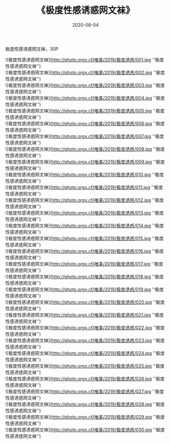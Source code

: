 ﻿---
layout: post
title: 《极度性感诱惑网文袜》
date: 2020-08-04
img: http://photo.orgx.cf/唯美/2019/极度诱惑/000.jpg
tags: [美女,性感,泳衣]
---

极度性感诱惑网文袜，30P

![极度性感诱惑网文袜](http://photo.orgx.cf/唯美/2019/极度诱惑/001.jpg ''极度性感诱惑网文袜'')<br>
![极度性感诱惑网文袜](http://photo.orgx.cf/唯美/2019/极度诱惑/002.jpg ''极度性感诱惑网文袜'')<br>
![极度性感诱惑网文袜](http://photo.orgx.cf/唯美/2019/极度诱惑/003.jpg ''极度性感诱惑网文袜'')<br>
![极度性感诱惑网文袜](http://photo.orgx.cf/唯美/2019/极度诱惑/004.jpg ''极度性感诱惑网文袜'')<br>
![极度性感诱惑网文袜](http://photo.orgx.cf/唯美/2019/极度诱惑/005.jpg ''极度性感诱惑网文袜'')<br>
![极度性感诱惑网文袜](http://photo.orgx.cf/唯美/2019/极度诱惑/006.jpg ''极度性感诱惑网文袜'')<br>
![极度性感诱惑网文袜](http://photo.orgx.cf/唯美/2019/极度诱惑/007.jpg ''极度性感诱惑网文袜'')<br>
![极度性感诱惑网文袜](http://photo.orgx.cf/唯美/2019/极度诱惑/008.jpg ''极度性感诱惑网文袜'')<br>
![极度性感诱惑网文袜](http://photo.orgx.cf/唯美/2019/极度诱惑/009.jpg ''极度性感诱惑网文袜'')<br>
![极度性感诱惑网文袜](http://photo.orgx.cf/唯美/2019/极度诱惑/010.jpg ''极度性感诱惑网文袜'')<br>
![极度性感诱惑网文袜](http://photo.orgx.cf/唯美/2019/极度诱惑/011.jpg ''极度性感诱惑网文袜'')<br>
![极度性感诱惑网文袜](http://photo.orgx.cf/唯美/2019/极度诱惑/012.jpg ''极度性感诱惑网文袜'')<br>
![极度性感诱惑网文袜](http://photo.orgx.cf/唯美/2019/极度诱惑/013.jpg ''极度性感诱惑网文袜'')<br>
![极度性感诱惑网文袜](http://photo.orgx.cf/唯美/2019/极度诱惑/014.jpg ''极度性感诱惑网文袜'')<br>
![极度性感诱惑网文袜](http://photo.orgx.cf/唯美/2019/极度诱惑/015.jpg ''极度性感诱惑网文袜'')<br>
![极度性感诱惑网文袜](http://photo.orgx.cf/唯美/2019/极度诱惑/016.jpg ''极度性感诱惑网文袜'')<br>
![极度性感诱惑网文袜](http://photo.orgx.cf/唯美/2019/极度诱惑/017.jpg ''极度性感诱惑网文袜'')<br>
![极度性感诱惑网文袜](http://photo.orgx.cf/唯美/2019/极度诱惑/018.jpg ''极度性感诱惑网文袜'')<br>
![极度性感诱惑网文袜](http://photo.orgx.cf/唯美/2019/极度诱惑/019.jpg ''极度性感诱惑网文袜'')<br>
![极度性感诱惑网文袜](http://photo.orgx.cf/唯美/2019/极度诱惑/020.jpg ''极度性感诱惑网文袜'')<br>
![极度性感诱惑网文袜](http://photo.orgx.cf/唯美/2019/极度诱惑/021.jpg ''极度性感诱惑网文袜'')<br>
![极度性感诱惑网文袜](http://photo.orgx.cf/唯美/2019/极度诱惑/022.jpg ''极度性感诱惑网文袜'')<br>
![极度性感诱惑网文袜](http://photo.orgx.cf/唯美/2019/极度诱惑/023.jpg ''极度性感诱惑网文袜'')<br>
![极度性感诱惑网文袜](http://photo.orgx.cf/唯美/2019/极度诱惑/024.jpg ''极度性感诱惑网文袜'')<br>
![极度性感诱惑网文袜](http://photo.orgx.cf/唯美/2019/极度诱惑/025.jpg ''极度性感诱惑网文袜'')<br>
![极度性感诱惑网文袜](http://photo.orgx.cf/唯美/2019/极度诱惑/026.jpg ''极度性感诱惑网文袜'')<br>
![极度性感诱惑网文袜](http://photo.orgx.cf/唯美/2019/极度诱惑/027.jpg ''极度性感诱惑网文袜'')<br>
![极度性感诱惑网文袜](http://photo.orgx.cf/唯美/2019/极度诱惑/028.jpg ''极度性感诱惑网文袜'')<br>
![极度性感诱惑网文袜](http://photo.orgx.cf/唯美/2019/极度诱惑/029.jpg ''极度性感诱惑网文袜'')<br>
![极度性感诱惑网文袜](http://photo.orgx.cf/唯美/2019/极度诱惑/030.jpg ''极度性感诱惑网文袜'')<br>
